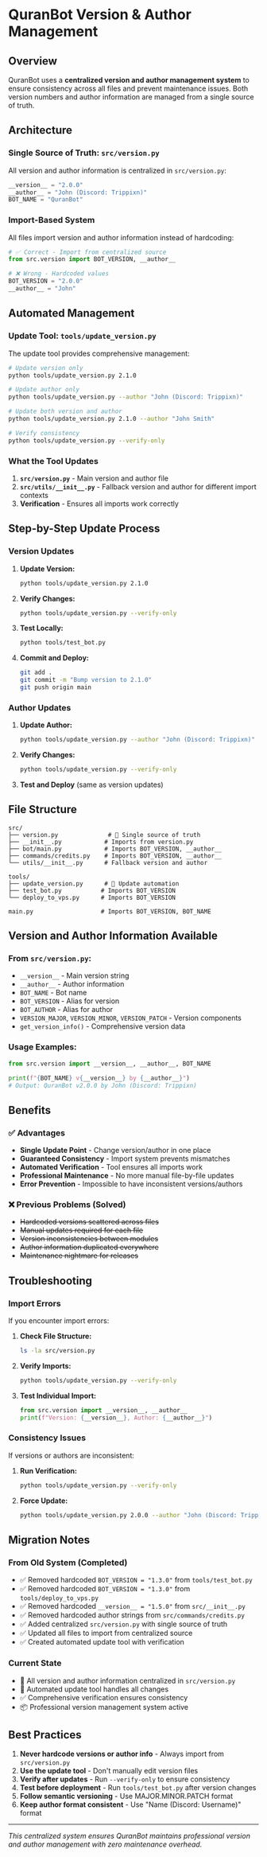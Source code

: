 # QuranBot Version & Author Management

## Overview

QuranBot uses a **centralized version and author management system** to ensure consistency across all files and prevent maintenance issues. Both version numbers and author information are managed from a single source of truth.

## Architecture

### Single Source of Truth: `src/version.py`

All version and author information is centralized in `src/version.py`:

```python
__version__ = "2.0.0"
__author__ = "John (Discord: Trippixn)"
BOT_NAME = "QuranBot"
```

### Import-Based System

All files import version and author information instead of hardcoding:

```python
# ✅ Correct - Import from centralized source
from src.version import BOT_VERSION, __author__

# ❌ Wrong - Hardcoded values
BOT_VERSION = "2.0.0"
__author__ = "John"
```

## Automated Management

### Update Tool: `tools/update_version.py`

The update tool provides comprehensive management:

```bash
# Update version only
python tools/update_version.py 2.1.0

# Update author only
python tools/update_version.py --author "John (Discord: Trippixn)"

# Update both version and author
python tools/update_version.py 2.1.0 --author "John Smith"

# Verify consistency
python tools/update_version.py --verify-only
```

### What the Tool Updates

1. **`src/version.py`** - Main version and author file
2. **`src/utils/__init__.py`** - Fallback version and author for different import contexts
3. **Verification** - Ensures all imports work correctly

## Step-by-Step Update Process

### Version Updates

1. **Update Version:**

   ```bash
   python tools/update_version.py 2.1.0
   ```

2. **Verify Changes:**

   ```bash
   python tools/update_version.py --verify-only
   ```

3. **Test Locally:**

   ```bash
   python tools/test_bot.py
   ```

4. **Commit and Deploy:**
   ```bash
   git add .
   git commit -m "Bump version to 2.1.0"
   git push origin main
   ```

### Author Updates

1. **Update Author:**

   ```bash
   python tools/update_version.py --author "John (Discord: Trippixn)"
   ```

2. **Verify Changes:**

   ```bash
   python tools/update_version.py --verify-only
   ```

3. **Test and Deploy** (same as version updates)

## File Structure

```
src/
├── version.py              # 🎯 Single source of truth
├── __init__.py            # Imports from version.py
├── bot/main.py            # Imports BOT_VERSION, __author__
├── commands/credits.py    # Imports BOT_VERSION, __author__
└── utils/__init__.py      # Fallback version and author

tools/
├── update_version.py      # 🔧 Update automation
├── test_bot.py           # Imports BOT_VERSION
└── deploy_to_vps.py      # Imports BOT_VERSION

main.py                   # Imports BOT_VERSION, BOT_NAME
```

## Version and Author Information Available

### From `src/version.py`:

- `__version__` - Main version string
- `__author__` - Author information
- `BOT_NAME` - Bot name
- `BOT_VERSION` - Alias for version
- `BOT_AUTHOR` - Alias for author
- `VERSION_MAJOR`, `VERSION_MINOR`, `VERSION_PATCH` - Version components
- `get_version_info()` - Comprehensive version data

### Usage Examples:

```python
from src.version import __version__, __author__, BOT_NAME

print(f"{BOT_NAME} v{__version__} by {__author__}")
# Output: QuranBot v2.0.0 by John (Discord: Trippixn)
```

## Benefits

### ✅ Advantages

- **Single Update Point** - Change version/author in one place
- **Guaranteed Consistency** - Import system prevents mismatches
- **Automated Verification** - Tool ensures all imports work
- **Professional Maintenance** - No more manual file-by-file updates
- **Error Prevention** - Impossible to have inconsistent versions/authors

### ❌ Previous Problems (Solved)

- ~~Hardcoded versions scattered across files~~
- ~~Manual updates required for each file~~
- ~~Version inconsistencies between modules~~
- ~~Author information duplicated everywhere~~
- ~~Maintenance nightmare for releases~~

## Troubleshooting

### Import Errors

If you encounter import errors:

1. **Check File Structure:**

   ```bash
   ls -la src/version.py
   ```

2. **Verify Imports:**

   ```bash
   python tools/update_version.py --verify-only
   ```

3. **Test Individual Import:**
   ```python
   from src.version import __version__, __author__
   print(f"Version: {__version__}, Author: {__author__}")
   ```

### Consistency Issues

If versions or authors are inconsistent:

1. **Run Verification:**

   ```bash
   python tools/update_version.py --verify-only
   ```

2. **Force Update:**
   ```bash
   python tools/update_version.py 2.0.0 --author "John (Discord: Trippixn)"
   ```

## Migration Notes

### From Old System (Completed)

- ✅ Removed hardcoded `BOT_VERSION = "1.3.0"` from `tools/test_bot.py`
- ✅ Removed hardcoded `BOT_VERSION = "1.3.0"` from `tools/deploy_to_vps.py`
- ✅ Removed hardcoded `__version__ = "1.5.0"` from `src/__init__.py`
- ✅ Removed hardcoded author strings from `src/commands/credits.py`
- ✅ Added centralized `src/version.py` with single source of truth
- ✅ Updated all files to import from centralized source
- ✅ Created automated update tool with verification

### Current State

- 🎯 All version and author information centralized in `src/version.py`
- 🔧 Automated update tool handles all changes
- ✅ Comprehensive verification ensures consistency
- 📦 Professional version management system active

## Best Practices

1. **Never hardcode versions or author info** - Always import from `src/version.py`
2. **Use the update tool** - Don't manually edit version files
3. **Verify after updates** - Run `--verify-only` to ensure consistency
4. **Test before deployment** - Run `tools/test_bot.py` after version changes
5. **Follow semantic versioning** - Use MAJOR.MINOR.PATCH format
6. **Keep author format consistent** - Use "Name (Discord: Username)" format

---

_This centralized system ensures QuranBot maintains professional version and author management with zero maintenance overhead._
